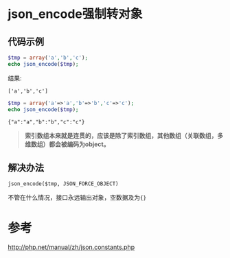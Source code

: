# json_encode强制转对象

## 代码示例

```php
$tmp = array('a','b','c');
echo json_encode($tmp);
```

结果:

`['a','b','c']`

```php
$tmp = array('a'=>'a','b'=>'b','c'=>'c');
echo json_encode($tmp);
```

`{"a":"a","b":"b","c":"c"}`



> **索引数组本来就是连贯的，应该是除了索引数组，其他数组（关联数组，多维数组）都会被编码为object。**

## 解决办法

`json_encode($tmp, JSON_FORCE_OBJECT) `

不管在什么情况，接口永远输出对象，空数据及为`{}`

# 参考

http://php.net/manual/zh/json.constants.php

